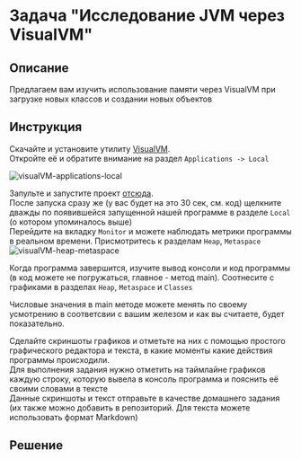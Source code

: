 # Задача "Исследование JVM через VisualVM"

## Описание
Предлагаем вам изучить использование памяти через VisualVM при загрузке новых классов и создании новых объектов

## Инструкция
Скачайте и установите утилиту [VisualVM](https://visualvm.github.io/download.html).  
Откройте её и обратите внимание на раздел `Applications -> Local`  

![visualVM-applications-local](visualVM-applications-local.png)

Запульте и запустите проект [отсюда](https://github.com/Arsennikum/jvm-visualvm-experience).  
После запуска сразу же (у вас будет на это 30 сек, см. код) щелкните дважды по появившейся запущенной нашей программе в разделе `Local` (о котором упоминалось выше)  
Перейдите на вкладку `Monitor` и можете наблюдать метрики программы в реальном времени. Присмотритесь к разделам `Heap`, `Metaspace`   
![visualVM-heap-metaspace](visualVM-heap-metaspace.png)

Когда программа завершится, изучите вывод консоли и код программы (в код можете не погружаться, главное - метод main). Соотнесите с графиками в разделах `Heap`, `Metaspace` и `Classes`  

Числовые значения в main методе можете менять по своему усмотрению в соответсвии с вашим железом и как вы считаете, будет показательно.  

Сделайте скриншоты графиков и отметьте на них с помощью простого графического редактора и текста, в какие моменты какие действия программы происходили.  
Для выполнения задания нужно отметить на таймлайне графиков каждую строку, которую вывела в консоль программа и пояснить её своими словами в тексте  
Данные скриншоты и текст отправьте в качестве домашнего задания (их также можно добавить в репозиторий. Для текста можете использовать формат Markdown)  

## Решение
